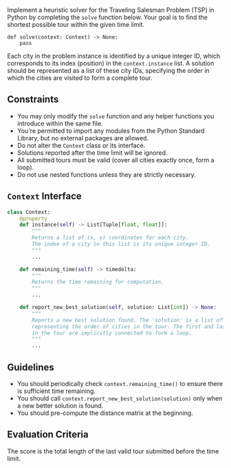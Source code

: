 Implement a heuristic solver for the Traveling Salesman Problem (TSP) in Python by completing the `solve` function below. Your goal is to find the shortest possible tour within the given time limit.

```
def solve(context: Context) -> None:
    pass
```

Each city in the problem instance is identified by a unique integer ID, which corresponds to its index (position) in the `context.instance` list. A solution should be represented as a list of these city IDs, specifying the order in which the cities are visited to form a complete tour.

## Constraints

- You may only modify the `solve` function and any helper functions you introduce within the same file.
- You're permitted to import any modules from the Python Standard Library, but no external packages are allowed.
- Do not alter the `Context` class or its interface.
- Solutions reported after the time limit will be ignored.
- All submitted tours must be valid (cover all cities exactly once, form a loop).
- Do not use nested functions unless they are strictly necessary.

## `Context` Interface

```python
class Context:
    @property
    def instance(self) -> List[Tuple[float, float]]:
        """
        Returns a list of (x, y) coordinates for each city.
        The index of a city in this list is its unique integer ID.
        """
        ...

    def remaining_time(self) -> timedelta:
        """
        Returns the time remaining for computation.
        """
        ...

    def report_new_best_solution(self, solution: List[int]) -> None:
        """
        Reports a new best solution found. The 'solution' is a list of city IDs
        representing the order of cities in the tour. The first and last city
        in the tour are implicitly connected to form a loop.
        """
        ...
```

## Guidelines

- You should periodically check `context.remaining_time()` to ensure there is sufficient time remaining.
- You should call `context.report_new_best_solution(solution)` only when a new better solution is found.
- You should pre-compute the distance matrix at the beginning.

## Evaluation Criteria

The score is the total length of the last valid tour submitted before the time limit.
